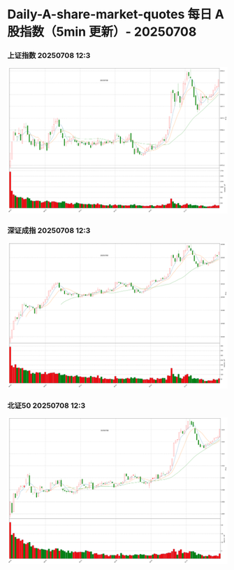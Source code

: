 
# Daily-A-share-market-quotes 每日 A 股指数（5min 更新）- 20250708

### 上证指数 20250708 12:3
![](./fig/2025/7/20250708-sh000001.png)

### 深证成指 20250708 12:3
![](./fig/2025/7/20250708-sz399001.png)

### 北证50 20250708 12:3
![](./fig/2025/7/20250708-bj899050.png)
